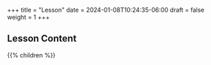 +++
title = "Lesson"
date = 2024-01-08T10:24:35-06:00
draft = false
weight = 1
+++

## Lesson Content

{{% children %}}
